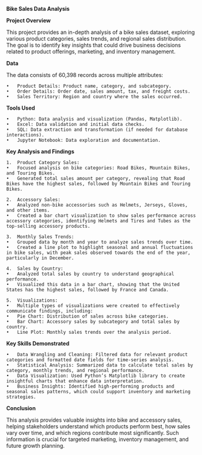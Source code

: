 **Bike Sales Data Analysis**

**Project Overview**

This project provides an in-depth analysis of a bike sales dataset, exploring various product categories, sales trends, and regional sales distribution. The goal is to identify key insights that could drive business decisions related to product offerings, marketing, and inventory management.

**Data**

The data consists of 60,398 records across multiple attributes:

	•	Product Details: Product name, category, and subcategory.
	•	Order Details: Order date, sales amount, tax, and freight costs.
	•	Sales Territory: Region and country where the sales occurred.

**Tools Used**

	•	Python: Data analysis and visualization (Pandas, Matplotlib).
	•	Excel: Data validation and initial data checks.
	•	SQL: Data extraction and transformation (if needed for database interactions).
	•	Jupyter Notebook: Data exploration and documentation.

**Key Analysis and Findings**

	1.	Product Category Sales:
	•	Focused analysis on bike categories: Road Bikes, Mountain Bikes, and Touring Bikes.
	•	Generated total sales amount per category, revealing that Road Bikes have the highest sales, followed by Mountain Bikes and Touring Bikes.
 
	2.	Accessory Sales:
	•	Analyzed non-bike accessories such as Helmets, Jerseys, Gloves, and other items.
	•	Created a bar chart visualization to show sales performance across accessory categories, identifying Helmets and Tires and Tubes as the top-selling accessory products.
 
	3.	Monthly Sales Trends:
	•	Grouped data by month and year to analyze sales trends over time.
	•	Created a line plot to highlight seasonal and annual fluctuations in bike sales, with peak sales observed towards the end of the year, particularly in December.
 
	4.	Sales by Country:
	•	Analyzed total sales by country to understand geographical performance.
	•	Visualized this data in a bar chart, showing that the United States has the highest sales, followed by France and Canada.
 
	5.	Visualizations:
	•	Multiple types of visualizations were created to effectively communicate findings, including:
	•	Pie Chart: Distribution of sales across bike categories.
	•	Bar Chart: Accessory sales by subcategory and total sales by country.
	•	Line Plot: Monthly sales trends over the analysis period.

**Key Skills Demonstrated**

	•	Data Wrangling and Cleaning: Filtered data for relevant product categories and formatted date fields for time-series analysis.
	•	Statistical Analysis: Summarized data to calculate total sales by category, monthly trends, and regional performance.
	•	Data Visualization: Used Python’s Matplotlib library to create insightful charts that enhance data interpretation.
	•	Business Insights: Identified high-performing products and seasonal sales patterns, which could support inventory and marketing strategies.

**Conclusion**

This analysis provides valuable insights into bike and accessory sales, helping stakeholders understand which products perform best, how sales vary over time, and which regions contribute most significantly. Such information is crucial for targeted marketing, inventory management, and future growth planning.
